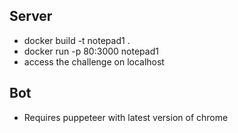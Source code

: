 ## Server

- docker build -t notepad1 .
- docker run -p 80:3000 notepad1
- access the challenge on localhost

## Bot

- Requires puppeteer with latest version of chrome 